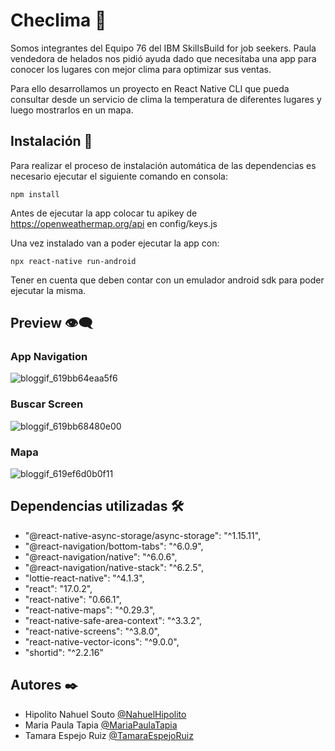 # Checlima  🚀

Somos integrantes del Equipo 76 del IBM SkillsBuild for job seekers. 
Paula vendedora de helados nos pidió ayuda dado que necesitaba una 
app para conocer los lugares con mejor clima para optimizar sus ventas. 

Para ello desarrollamos un proyecto en React Native CLI que pueda consultar 
desde un servicio de clima la temperatura de diferentes lugares y luego 
mostrarlos en un mapa. 

## Instalación 🔧

Para realizar el proceso de instalación automática de las dependencias es necesario ejecutar el siguiente comando en consola:

```
npm install
```
Antes de ejecutar la app colocar tu apikey de https://openweathermap.org/api en config/keys.js


Una vez instalado van a poder ejecutar la app con:


```
npx react-native run-android
```

Tener en cuenta que deben contar con un emulador android sdk para poder ejecutar la misma.

## Preview 👁️‍🗨️

   <h3>App Navigation</h3>

![bloggif_619bb64eaa5f6](https://user-images.githubusercontent.com/92958422/142888348-e98de2b0-e037-4ec5-9dd6-7dff48e8ee0d.gif) 

   <h3>Buscar Screen</h3>
   
![bloggif_619bb68480e00](https://user-images.githubusercontent.com/92958422/142888475-ca6583f7-706e-44e4-8dd8-52ee8002e9e8.gif)

 <h3>Mapa</h3>
 
![bloggif_619ef6d0b0f11](https://user-images.githubusercontent.com/92958422/143370173-0dfe212b-54ad-400f-9f2f-dae6715c0bc8.gif)


## Dependencias utilizadas  🛠️

* "@react-native-async-storage/async-storage": "^1.15.11",
* "@react-navigation/bottom-tabs": "^6.0.9",
* "@react-navigation/native": "^6.0.6",
* "@react-navigation/native-stack": "^6.2.5",
* "lottie-react-native": "^4.1.3",
* "react": "17.0.2",
* "react-native": "0.66.1",
* "react-native-maps": "^0.29.3",
* "react-native-safe-area-context": "^3.3.2",
* "react-native-screens": "^3.8.0",
* "react-native-vector-icons": "^9.0.0",
* "shortid": "^2.2.16"



## Autores ✒️

- Hipolito Nahuel Souto [@NahuelHipolito](https://github.com/Nahuelhsouto)
- Maria Paula Tapia [@MariaPaulaTapia](https://github.com/PaolaTapia)
- Tamara Espejo Ruiz [@TamaraEspejoRuiz](https://github.com/tamaraespejoruiz/)

